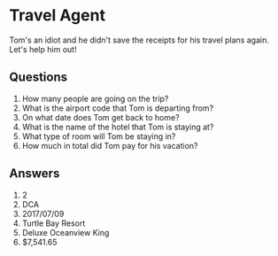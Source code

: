 # Travel Agent
Tom's an idiot and he didn't save the receipts for his travel plans again. Let's help him out!

## Questions
1. How many people are going on the trip?
2. What is the airport code that Tom is departing from?
3. On what date does Tom get back to home?
4. What is the name of the hotel that Tom is staying at?
5. What type of room will Tom be staying in?
6. How much in total did Tom pay for his vacation?

## Answers
1. 2
2. DCA
3. 2017/07/09
4. Turtle Bay Resort
5. Deluxe Oceanview King
6. $7,541.65
